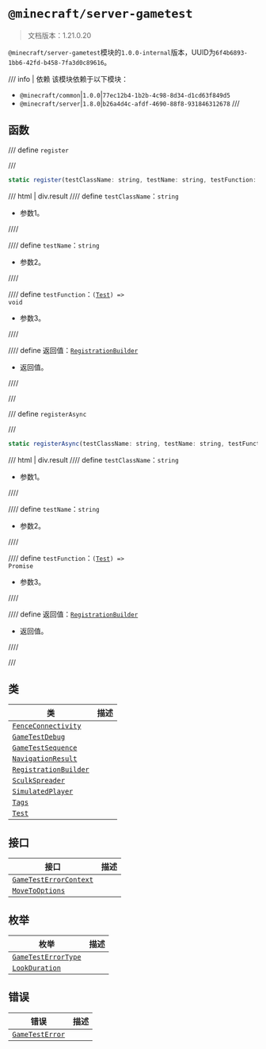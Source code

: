 # `@minecraft/server-gametest`

> 文档版本：1.21.0.20

`@minecraft/server-gametest`模块的`1.0.0-internal`版本，UUID为`6f4b6893-1bb6-42fd-b458-7fa3d0c89616`。

/// info | 依赖
该模块依赖于以下模块：

- `@minecraft/common`|`1.0.0`|`77ec12b4-1b2b-4c98-8d34-d1cd63f849d5`
- `@minecraft/server`|`1.8.0`|`b26a4d4c-afdf-4690-88f8-931846312678`
///

## 函数

/// define
`register`


///

```js
static register(testClassName: string, testName: string, testFunction: (arg: Test) => void): RegistrationBuilder
```

/// html | div.result
//// define
`testClassName`：`string`

- 参数1。


////

//// define
`testName`：`string`

- 参数2。


////

//// define
`testFunction`：<code>(<a href="./test/">Test</a>) =&gt; void</code>

- 参数3。


////

//// define
返回值：[`RegistrationBuilder`](./registrationbuilder.md)

- 返回值。


////

///


/// define
`registerAsync`


///

```js
static registerAsync(testClassName: string, testName: string, testFunction: (arg: Test) => Promise<void>): RegistrationBuilder
```

/// html | div.result
//// define
`testClassName`：`string`

- 参数1。


////

//// define
`testName`：`string`

- 参数2。


////

//// define
`testFunction`：<code>(<a href="./test/">Test</a>) =&gt; Promise<void></code>

- 参数3。


////

//// define
返回值：[`RegistrationBuilder`](./registrationbuilder.md)

- 返回值。


////

///


## 类

|类|描述|
|---|---|
|[`FenceConnectivity`](./fenceconnectivity.md)||
|[`GameTestDebug`](./gametestdebug.md)||
|[`GameTestSequence`](./gametestsequence.md)||
|[`NavigationResult`](./navigationresult.md)||
|[`RegistrationBuilder`](./registrationbuilder.md)||
|[`SculkSpreader`](./sculkspreader.md)||
|[`SimulatedPlayer`](./simulatedplayer.md)||
|[`Tags`](./tags.md)||
|[`Test`](./test.md)||

## 接口

|接口|描述|
|---|---|
|[`GameTestErrorContext`](./gametesterrorcontext.md)||
|[`MoveToOptions`](./movetooptions.md)||

## 枚举

|枚举|描述|
|---|---|
|[`GameTestErrorType`](./gametesterrortype.md)||
|[`LookDuration`](./lookduration.md)||

## 错误

|错误|描述|
|---|---|
|[`GameTestError`](./gametesterror.md)||
